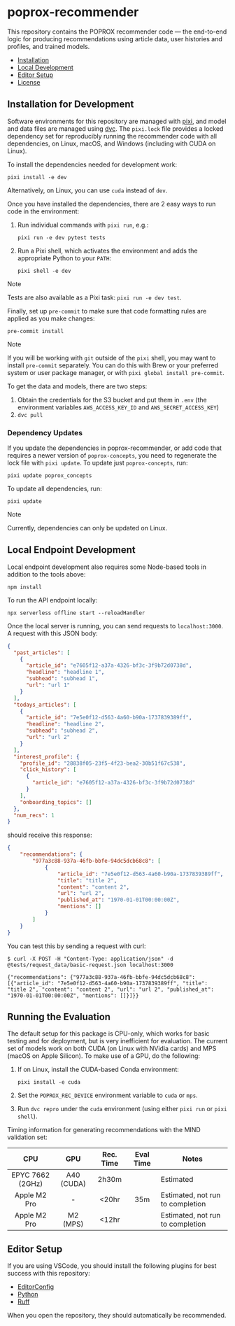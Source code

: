 # poprox-recommender

This repository contains the POPROX recommender code — the end-to-end logic for
producing recommendations using article data, user histories and profiles, and
trained models.

- [Installation](#installation)
- [Local Development](#localdevelopment)
- [Editor Setup](#editor-setup)
- [License](#license)

## Installation for Development

Software environments for this repository are managed with [pixi][], and model
and data files are managed using [dvc][]. The `pixi.lock` file provides a locked
dependency set for reproducibly running the recommender code with all
dependencies, on Linux, macOS, and Windows (including with CUDA on Linux).

[pixi]: https://pixi.sh
[dvc]: https://dvc.org

To install the dependencies needed for development work:

```console
pixi install -e dev
```

Alternatively, on Linux, you can use `cuda` instead of `dev`.

Once you have installed the dependencies, there are 2 easy ways to run code in the environment:

1.  Run individual commands with `pixi run`, e.g.:

    ```console
    pixi run -e dev pytest tests
    ```

2.  Run a Pixi shell, which activates the environment and adds the appropriate
    Python to your `PATH`:

    ```console
    pixi shell -e dev
    ```

> [!NOTE]
> Tests are also available as a Pixi task: `pixi run -e dev test`.


Finally, set up `pre-commit` to make sure that code formatting rules are applied
as you make changes:

```console
pre-commit install
```

> [!NOTE]
>
> If you will be working with `git` outside of the `pixi` shell, you may want to
> install `pre-commit` separately.  You can do this with Brew or your preferred
> system or user package manager, or with `pixi global install pre-commit`.

To get the data and models, there are two steps:

1.  Obtain the credentials for the S3 bucket and put them in `.env` (the environment variables `AWS_ACCESS_KEY_ID` and `AWS_SECRET_ACCESS_KEY`)
2.  `dvc pull`

### Dependency Updates

If you update the dependencies in poprox-recommender, or add code that requires
a newer version of `poprox-concepts`, you need to regenerate the lock file with
`pixi update`.  To update just `poprox-concepts`, run:

```console
pixi update poprox_concepts
```

To update all dependencies, run:

```console
pixi update
```

> [!NOTE]
> Currently, dependencies can only be updated on Linux.

## Local Endpoint Development

Local endpoint development also requires some Node-based tools in addition to the tools above:

```console
npm install
```

To run the API endpoint locally:

```console
npx serverless offline start --reloadHandler
```

Once the local server is running, you can send requests to `localhost:3000`. A request with this JSON body:

```json
{
  "past_articles": [
    {
      "article_id": "e7605f12-a37a-4326-bf3c-3f9b72d0738d",
      "headline": "headline 1",
      "subhead": "subhead 1",
      "url": "url 1"
    }
  ],
  "todays_articles": [
    {
      "article_id": "7e5e0f12-d563-4a60-b90a-1737839389ff",
      "headline": "headline 2",
      "subhead": "subhead 2",
      "url": "url 2"
    }
  ],
  "interest_profile": {
    "profile_id": "28838f05-23f5-4f23-bea2-30b51f67c538",
    "click_history": [
      {
        "article_id": "e7605f12-a37a-4326-bf3c-3f9b72d0738d"
      }
    ],
    "onboarding_topics": []
  },
  "num_recs": 1
}
```

should receive this response:

```json
{
    "recommendations": {
        "977a3c88-937a-46fb-bbfe-94dc5dcb68c8": [
            {
                "article_id": "7e5e0f12-d563-4a60-b90a-1737839389ff",
                "title": "title 2",
                "content": "content 2",
                "url": "url 2",
                "published_at": "1970-01-01T00:00:00Z",
                "mentions": []
            }
        ]
    }
}
```

You can test this by sending a request with curl:

```console
$ curl -X POST -H "Content-Type: application/json" -d @tests/request_data/basic-request.json localhost:3000

{"recommendations": {"977a3c88-937a-46fb-bbfe-94dc5dcb68c8": [{"article_id": "7e5e0f12-d563-4a60-b90a-1737839389ff", "title": "title 2", "content": "content 2", "url": "url 2", "published_at": "1970-01-01T00:00:00Z", "mentions": []}]}}
```

## Running the Evaluation

The default setup for this package is CPU-only, which works for basic testing
and for deployment, but is very inefficient for evaluation.  The current set of
models work on both CUDA (on Linux with NVidia cards) and MPS (macOS on Apple
Silicon).  To make use of a GPU, do the following:

1.  If on Linux, install the CUDA-based Conda environment:

    ```console
    pixi install -e cuda
    ```

2.  Set the `POPROX_REC_DEVICE` environment variable to `cuda` or `mps`.

3.  Run `dvc repro` under the `cuda` environment (using either `pixi run` or
    `pixi shell`).

Timing information for generating recommendations with the MIND validation set:

| CPU              | GPU        | Rec. Time | Eval Time | Notes                            |
| :--------------: | :--------: | :-------: | :-------: | -------------------------------- |
| EPYC 7662 (2GHz) | A40 (CUDA) | 2h30m     |           | Estimated                        |
| Apple M2 Pro     | -          | <20hr     | 35m       | Estimated, not run to completion |
| Apple M2 Pro     | M2 (MPS)   | <12hr     |           | Estimated, not run to completion |

## Editor Setup

If you are using VSCode, you should install the following plugins for best success with this repository:

- [EditorConfig](https://marketplace.visualstudio.com/items?itemName=EditorConfig.EditorConfig)
- [Python](https://marketplace.visualstudio.com/items?itemName=ms-python.python)
- [Ruff](https://marketplace.visualstudio.com/items?itemName=charliermarsh.ruff)

When you open the repository, they should automatically be recommended.
